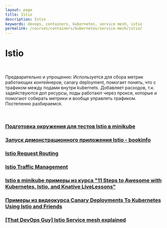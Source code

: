 ```yaml
---
layout: page
title: Istio
description: Istio
keywords: devops, containers, kubernetes, service mesh, istio
permalink: /courses/containers/kubernetes/service-mesh/istio/
---
```


# Istio

<br/>

Предварительно и упрощенно: Используется для сбора метрик работающих контейнеров, canary deployment, помогает понять, что с трафиком между подами внутри kubernets. Добавляет расходов, т.к. задействуются доп ресурсы, поды работают через прокси, которые и помогают собирать метрики и вообще управлять трафиком. Постепенно разбираемся.

<br/>

### [Подготовка окружения для тестов Istio в minikube](//docs.k8s.ru/containers/kubernetes/tools/service-mesh/istio/setup/)

### [Запуск демонстрационного приложения Istio - bookinfo](//docs.k8s.ru/containers/kubernetes/tools/service-mesh/istio/bookinfo/)

### [Istio Request Routing](/courses/containers/kubernetes/service-mesh/istio/request-routing/)

### [Istio Traffic Management](/courses/containers/kubernetes/service-mesh/istio/traffic-management/)

### [Istio в minikube примеры из курса "11 Steps to Awesome with Kubernetes, Istio, and Knative LiveLessons"](/courses/containers/kubernetes/service-mesh/istio/minikube/11-steps-to-awesome-with-kubernetes/)

### [Примеры из видеокурса Canary Deployments To Kubernetes Using Istio and Friends](/courses/containers/kubernetes/service-mesh/istio/canary-deployments/)

### [[That DevOps Guy] Istio Service mesh explained](/courses/containers/kubernetes/service-mesh/istio/istio-service-mesh-explained/)
